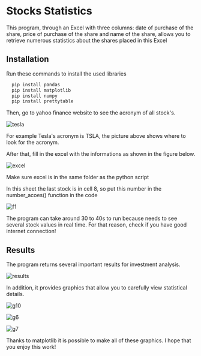 
# Stocks Statistics

This program, through an Excel with three columns: date of purchase of the share, price of purchase of the share and name of the share, allows you to retrieve numerous statistics about the shares placed in this Excel
## Installation

Run these commands to install the used libraries

```bash
  pip install pandas
  pip install matplotlib
  pip install numpy
  pip install prettytable
```
Then, go to yahoo finance website to see the acronym of all stock's.

![tesla](https://user-images.githubusercontent.com/76222459/147171111-5d151803-15a3-4aef-9e1e-38329a61dfa1.png)

For example Tesla's acronym is TSLA, the picture above shows where to look for the acronym.

After that, fill in the excel with the informations as shown in the figure below.

![excel](https://user-images.githubusercontent.com/76222459/147171430-10a04b5b-2526-4e7b-b8a7-a26eee23e189.png)

Make sure excel is in the same folder as the python script

In this sheet the last stock is in cell 8, so put this number in the number_acoes() function in the code

![f1](https://user-images.githubusercontent.com/76222459/147171735-ac548e4a-8cf4-4cf9-9048-49f767134636.png)

The program can take around 30 to 40s to run because needs to see several stock values in real time.
For that reason, check if you have good internet connection!
## Results

The program returns several important results for investment analysis.

![results](https://user-images.githubusercontent.com/76222459/147172049-0efe8a6c-db81-4612-89cc-a70c241c86d1.png)

In addition, it provides graphics that allow you to carefully view statistical details.

![g10](https://user-images.githubusercontent.com/76222459/147173214-4def01b0-64fc-44bb-aab2-2f0f1e5f0ba9.png)

![g6](https://user-images.githubusercontent.com/76222459/147173059-3193597e-2925-4b34-af75-1d68402b3c05.png)

![g7](https://user-images.githubusercontent.com/76222459/147173080-c3f3b475-0fed-4755-b526-07b536cf4047.png)

Thanks to matplotlib it is possible to make all of these graphics. I hope that you enjoy this work!


